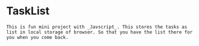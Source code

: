 # TaskList
```This is fun mini project with _Javscript_. This stores the tasks as list in local storage of browser. So that you have the list there for you when you come back.```
